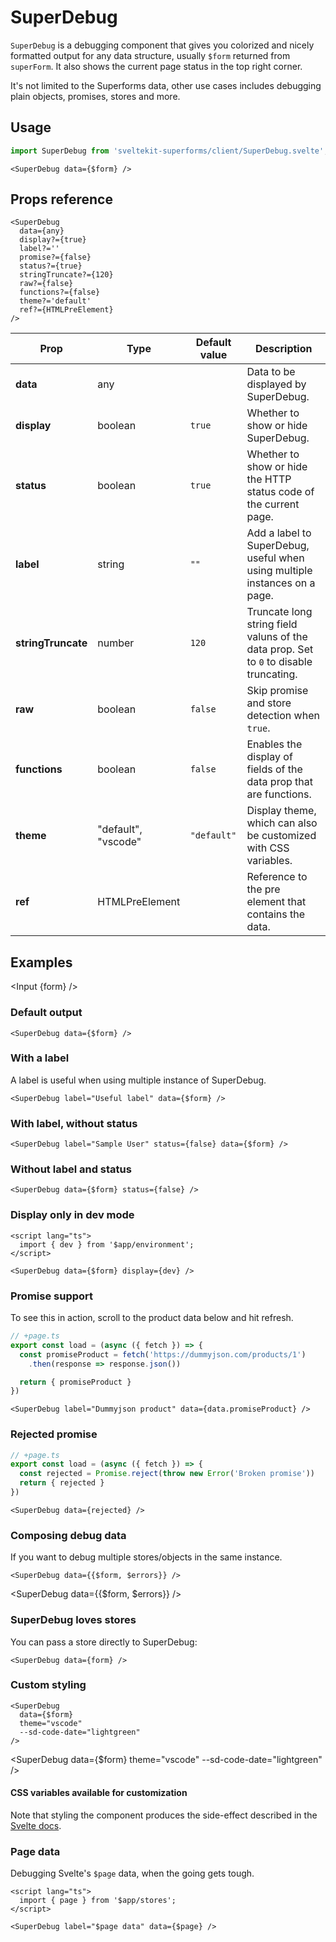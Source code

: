 <script lang="ts">
  import Head from '$lib/Head.svelte'
  import CssVars from './CssVars.svelte'
	import SuperDebug from 'sveltekit-superforms/client/SuperDebug.svelte'
  import { writable } from 'svelte/store'  
  import Input from './Input.svelte'
  import { onMount } from 'svelte'
  import { page } from '$app/stores'
  import { dev } from '$app/environment'

  const form = writable({
    name: 'Gaspar Soiaga',
    email: 'wendat@example.com',
    birth: new Date('1649-01-01')
  });

  const errors = writable({
    email: ['Cannot use example.com as email.'],
  });

  let product = undefined;
  let rejected = undefined;

  onMount(() => {
    product = new Promise(resolve => {
      fetch('https://dummyjson.com/products/1').then(async response => {
        await new Promise(res => setTimeout(res, 2000))
        resolve(response.json()
      )})
    })

    rejected = new Promise(async (_, reject) => {
      setTimeout(() => reject(new Error('Broken promise')), 2000)
    })
  })

</script>

<Head title="SuperDebug - the Super debugging component" />

# SuperDebug

`SuperDebug` is a debugging component that gives you colorized and nicely formatted output for any data structure, usually `$form` returned from `superForm`. It also shows the current page status in the top right corner.

It's not limited to the Superforms data, other use cases includes debugging plain objects, promises, stores and more.

## Usage

```ts
import SuperDebug from 'sveltekit-superforms/client/SuperDebug.svelte';
```

```svelte
<SuperDebug data={$form} />
```

## Props reference

```svelte
<SuperDebug
  data={any}
  display?={true}
  label?=''
  promise?={false}
  status?={true}
  stringTruncate?={120}
  raw?={false}
  functions?={false}
  theme?='default'
  ref?={HTMLPreElement} 
/>
```

| Prop               | Type           | Default value | Description |
| ------------------ | -------------- | ------------- | ----------- |
| **data**           | any            |               | Data to be displayed by SuperDebug. |
| **display**        | boolean        | `true`        | Whether to show or hide SuperDebug. |
| **status**         | boolean        | `true`        | Whether to show or hide the HTTP status code of the current page. |
| **label**          | string         | `""`          | Add a label to SuperDebug, useful when using multiple instances on a page. |
| **stringTruncate** | number         | `120`         | Truncate long string field valuns of the data prop. Set to `0` to disable truncating. |
| **raw**            | boolean        | `false`       | Skip promise and store detection when `true`. |
| **functions**      | boolean        | `false`       | Enables the display of fields of the data prop that are functions. |
| **theme**          | "default", "vscode" | `"default"` | Display theme, which can also be customized with CSS variables. |
| **ref**            | HTMLPreElement |               | Reference to the pre element that contains the data. |

## Examples

<Input {form} />

### Default output

```svelte
<SuperDebug data={$form} />
```

<SuperDebug data={$form} />

### With a label

A label is useful when using multiple instance of SuperDebug.

```svelte
<SuperDebug label="Useful label" data={$form} />
```

<SuperDebug label="Useful label" data={$form} />

### With label, without status

```svelte
<SuperDebug label="Sample User" status={false} data={$form} />
```

<SuperDebug label="Sample User" status={false} data={$form} />

### Without label and status

```svelte
<SuperDebug data={$form} status={false} />
```

<SuperDebug data={$form} status={false} />

### Display only in dev mode

```svelte
<script lang="ts">
  import { dev } from '$app/environment';
</script>

<SuperDebug data={$form} display={dev} />
```

<SuperDebug data={$form} display={dev} />

### Promise support

To see this in action, scroll to the product data below and hit refresh.

```ts
// +page.ts
export const load = (async ({ fetch }) => {
  const promiseProduct = fetch('https://dummyjson.com/products/1')
    .then(response => response.json())

  return { promiseProduct }
})
```

```svelte
<SuperDebug label="Dummyjson product" data={data.promiseProduct} />
```

<SuperDebug label="Dummyjson product" data={product} />

### Rejected promise

```ts
// +page.ts
export const load = (async ({ fetch }) => {
  const rejected = Promise.reject(throw new Error('Broken promise'))
  return { rejected }
})
```

```svelte
<SuperDebug data={rejected} />
```

<SuperDebug data={rejected} />

### Composing debug data

If you want to debug multiple stores/objects in the same instance.

```svelte
<SuperDebug data={{$form, $errors}} />
```

<SuperDebug data={{$form, $errors}} />

### SuperDebug loves stores

You can pass a store directly to SuperDebug:

```svelte
<SuperDebug data={form} />
```

<SuperDebug data={form} />

### Custom styling

```svelte
<SuperDebug 
  data={$form} 
  theme="vscode" 
  --sd-code-date="lightgreen" 
/>
```

<SuperDebug 
  data={$form} 
  theme="vscode" 
  --sd-code-date="lightgreen"
/>

#### CSS variables available for customization

<CssVars />

Note that styling the component produces the side-effect described in the [Svelte docs](https://svelte.dev/docs/component-directives#style-props).

### Page data

Debugging Svelte's `$page` data, when the going gets tough.

```svelte
<script lang="ts">
  import { page } from '$app/stores';
</script>

<SuperDebug label="$page data" data={$page} />
```

<SuperDebug label="$page data" data={$page} />
